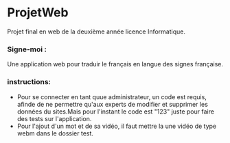 # ProjetWeb
Projet final en web de la deuxième année licence Informatique.
### Signe-moi : 
Une application web pour traduir le français en langue des signes française.
### instructions:
- Pour se connecter en tant quue administrateur, un code est requis, afinde de ne permettre qu'aux experts de modifier et supprimer les données du sites.Mais pour l'instant le code est "123" juste pour faire des tests sur l'application.
- Pour l'ajout d'un mot et de sa vidéo, il faut mettre la une vidéo de type webm dans le dossier test.

